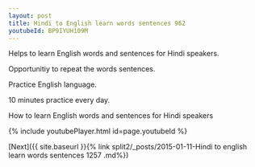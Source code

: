 ```yaml
---
layout: post
title: Hindi to English learn words sentences 962 
youtubeId: BP9IYUH109M
---
```

 
 
Helps to learn English words and sentences for Hindi speakers.

Opportunitiy to repeat the words sentences. 

Practice English language. 
 
10 minutes practice every day. 
 
How to learn English words and sentences for Hindi speakers 
 
{% include youtubePlayer.html id=page.youtubeId %}
 
 
[Next]({{ site.baseurl }}{% link  split2/_posts/2015-01-11-Hindi to english learn words sentences 1257 .md%})
 
